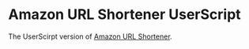 # Amazon URL Shortener UserScript

The UserScirpt version of [Amazon URL Shortener](https://github.com/r7kamura/amazon_url_shortener).

